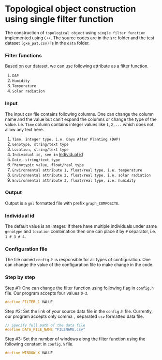 Topological object construction using single filter function
============================================================

The construction of `topological object` using `single filter function` implemented using `C++`.
The source codes are in the `src` folder and the test dataset `(gxe_pat.csv)` is in the `data` folder.

### Filter functions
Based on our dataset, we can use following attribute as a filter function.
1. `DAP`
2. `Humidity`
3. `Temperature`
4. `Solar radiation`

### Input
The input csv file contains following columns. One can change the column name and the value but can't expand the columns or change the type of the value. i.e. `Time` column contains integer values like `1,2,...` which does not allow any text here.
1. `Time, integer type. i.e. Days After Planting (DAP)`
2. `Genotype, string/text type`
3. `Location, string/text type`
4. `Individual id, see in` [Individual id](#individual-id)
5. `Date, string/text type`
6. `Phenotypic value, float/real type`
7. `Environmental attribute 1, float/real type, i.e. temperature`
8. `Environmental attribute 2, float/real type, i.e. solar radiation`
9. `Environmental attribute 3, float/real type, i.e. humidity`

### Output
Output is a `gml` formatted file with prefix `graph_COMPOSITE`.

### Individual id
The default value is an integer. If there have multiple individuals under same `genotype` and `location` combination then one can place it by ` # ` separator, i.e. `1 # 3 # 4`.

### Configuration file
The file named `config.h` is responsible for all types of configuration. One can change the value of the configuration file to make change in the code.

### Step by step
Step #1: One can change the filter function using following flag in `config.h` file. Our program accepts four values `0-3`.
```cpp
#define FILTER_1 VALUE
```

Step #2: Set the link of your source data file in the `config.h` file. Currently, our program accepts only comma `,` separated `csv` formatted data file.
```cpp
// Specify full path of the data file
#define DATA_FILE_NAME "FILENAME.csv"
```
Step #3: Set the number of windows along the filter function using the following constant in `config.h` file.
```cpp
#define WINDOW_X VALUE
``` 
